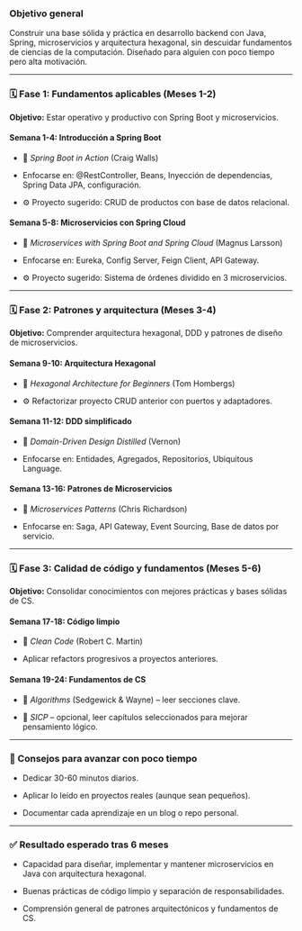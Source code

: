 ### Objetivo general

Construir una base sólida y práctica en desarrollo backend con Java, Spring, microservicios y arquitectura hexagonal, sin descuidar fundamentos de ciencias de la computación. Diseñado para alguien con poco tiempo pero alta motivación.

---

### 🗓️ Fase 1: Fundamentos aplicables (Meses 1-2)

**Objetivo:** Estar operativo y productivo con Spring Boot y microservicios.

#### Semana 1-4: Introducción a Spring Boot

- 📘 _Spring Boot in Action_ (Craig Walls)
    
- Enfocarse en: @RestController, Beans, Inyección de dependencias, Spring Data JPA, configuración.
    
- ⚙️ Proyecto sugerido: CRUD de productos con base de datos relacional.
    

#### Semana 5-8: Microservicios con Spring Cloud

- 📘 _Microservices with Spring Boot and Spring Cloud_ (Magnus Larsson)
    
- Enfocarse en: Eureka, Config Server, Feign Client, API Gateway.
    
- ⚙️ Proyecto sugerido: Sistema de órdenes dividido en 3 microservicios.
    

---

### 🗓️ Fase 2: Patrones y arquitectura (Meses 3-4)

**Objetivo:** Comprender arquitectura hexagonal, DDD y patrones de diseño de microservicios.

#### Semana 9-10: Arquitectura Hexagonal

- 📘 _Hexagonal Architecture for Beginners_ (Tom Hombergs)
    
- ⚙️ Refactorizar proyecto CRUD anterior con puertos y adaptadores.
    

#### Semana 11-12: DDD simplificado

- 📘 _Domain-Driven Design Distilled_ (Vernon)
    
- Enfocarse en: Entidades, Agregados, Repositorios, Ubiquitous Language.
    

#### Semana 13-16: Patrones de Microservicios

- 📘 _Microservices Patterns_ (Chris Richardson)
    
- Enfocarse en: Saga, API Gateway, Event Sourcing, Base de datos por servicio.
    

---

### 🗓️ Fase 3: Calidad de código y fundamentos (Meses 5-6)

**Objetivo:** Consolidar conocimientos con mejores prácticas y bases sólidas de CS.

#### Semana 17-18: Código limpio

- 📘 _Clean Code_ (Robert C. Martin)
    
- Aplicar refactors progresivos a proyectos anteriores.
    

#### Semana 19-24: Fundamentos de CS

- 📘 _Algorithms_ (Sedgewick & Wayne) – leer secciones clave.
    
- 📘 _SICP_ – opcional, leer capítulos seleccionados para mejorar pensamiento lógico.
    

---

### 🧰 Consejos para avanzar con poco tiempo

- Dedicar 30-60 minutos diarios.
    
- Aplicar lo leído en proyectos reales (aunque sean pequeños).
    
- Documentar cada aprendizaje en un blog o repo personal.
    

---

### ✅ Resultado esperado tras 6 meses

- Capacidad para diseñar, implementar y mantener microservicios en Java con arquitectura hexagonal.
    
- Buenas prácticas de código limpio y separación de responsabilidades.
    
- Comprensión general de patrones arquitectónicos y fundamentos de CS.